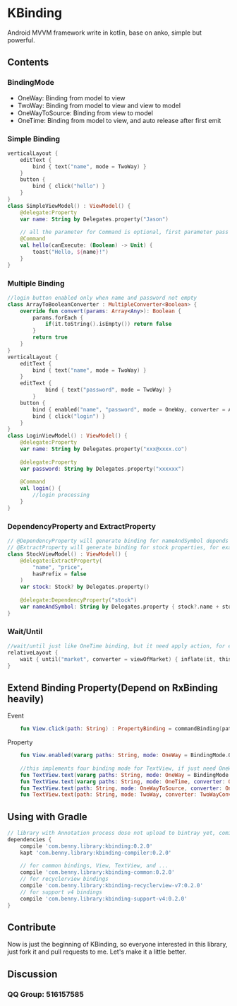 KBinding
======================

Android MVVM framework write in kotlin, base on anko, simple but powerful.

## Contents

### BindingMode

  - OneWay: Binding from model to view
  - TwoWay: Binding from model to view and view to model
  - OneWayToSource: Binding from view to model
  - OneTime: Binding from model to view, and auto release after first emit

### Simple Binding

```kotlin
verticalLayout {
    editText {
        bind { text("name", mode = TwoWay) }
    }
    button {
        bind { click("hello") }
    }
}
class SimpleViewModel() : ViewModel() {
    @delegate:Property
    var name: String by Delegates.property("Jason")
    
    // all the parameter for Command is optional, first parameter pass by event Observable, second parameter is lambda (Boolean) -> Unit
    @Command
    val hello(canExecute: (Boolean) -> Unit) {
        toast("Hello, ${name}!")
    }
}
```

### Multiple Binding

```kotlin
//login button enabled only when name and password not empty
class ArrayToBooleanConverter : MultipleConverter<Boolean> {
    override fun convert(params: Array<Any>): Boolean {
        params.forEach {
            if(it.toString().isEmpty()) return false
        }
        return true
    }
}
verticalLayout {
    editText {
        bind { text("name", mode = TwoWay) }
    }
    editText {
            bind { text("password", mode = TwoWay) }
        }
    button {
        bind { enabled("name", "password", mode = OneWay, converter = ArrayToBooleanConverter()) }
        bind { click("login") }
    }
}
class LoginViewModel() : ViewModel() {
    @delegate:Property
    var name: String by Delegates.property("xxx@xxxx.co")
    
    @delegate:Property
    var password: String by Delegates.property("xxxxxx")
    
    @Command
    val login() {
        //login processing
    }
}
```

### DependencyProperty and ExtractProperty
```kotlin
// @DependencyProperty will generate binding for nameAndSymbol depends on stock, stock changes then nameAndSymbol changes
// @ExtractProperty will generate binding for stock properties, for example code below, Property name and price will generated. If hasPrefix = true, then Property stock.name stock.price will generated.
class StockViewModel() : ViewModel() {
    @delegate:ExtractProperty(
        "name", "price",
        hasPrefix = false
    )
    var stock: Stock? by Delegates.property()
    
    @delegate:DependencyProperty("stock")
    var nameAndSymbol: String by Delegates.property { stock?.name + stock?.symbol }
}
```

### Wait/Until

```kotlin
//wait/until just like OneTime binding, but it need apply action, for example below, it wait for market from model, then decide how to display
relativeLayout {
    wait { until("market", converter = viewOfMarket) { inflate(it, this@verticalLayout) }  }
}
```
    
## Extend Binding Property(Depend on RxBinding heavily)

Event

```kotlin   
    fun View.click(path: String) : PropertyBinding = commandBinding(path, clicks(), enabled())
```  

Property

```kotlin
    fun View.enabled(vararg paths: String, mode: OneWay = BindingMode.OneWay, converter: OneWayConverter<Boolean> = EmptyOneWayConverter()) : PropertyBinding = oneWayPropertyBinding(paths, enabled(), false, converter) 
    
    //this implements four binding mode for TextView, if just need OneWay mode, remove last three lines, some for other mode
    fun TextView.text(vararg paths: String, mode: OneWay = BindingMode.OneWay, converter: OneWayConverter<out CharSequence> = EmptyOneWayConverter()) : PropertyBinding = oneWayPropertyBinding(paths, text(), false, converter)
    fun TextView.text(vararg paths: String, mode: OneTime, converter: OneWayConverter<out CharSequence> = EmptyOneWayConverter()) : PropertyBinding = oneWayPropertyBinding(paths, text(), true, converter)
    fun TextView.text(path: String, mode: OneWayToSource, converter: OneWayConverter<*> = EmptyOneWayConverter<String>()) : PropertyBinding = oneWayPropertyBinding(path, textChanges2(), converter)
    fun TextView.text(path: String, mode: TwoWay, converter: TwoWayConverter<String, *> = EmptyTwoWayConverter<String, String>()) : PropertyBinding = twoWayPropertyBinding(path, textChanges2(), text(), converter) 
```

## Using with Gradle
```gradle
// library with Annotation process dose not upload to bintray yet, coming soon!
dependencies {
    compile 'com.benny.library:kbinding:0.2.0'
    kapt 'com.benny.library:kbinding-compiler:0.2.0'
    
    // for common bindings, View, TextView, and ...
    compile 'com.benny.library:kbinding-common:0.2.0'
    // for recyclerview bindings
    compile 'com.benny.library:kbinding-recyclerview-v7:0.2.0'
    // for support v4 bindings
    compile 'com.benny.library:kbinding-support-v4:0.2.0'
}
```

## Contribute

Now is just the beginning of KBinding, so everyone interested in this library, just fork it and pull requests to me.
Let's make it a little better.

## Discussion

### QQ Group: 516157585
